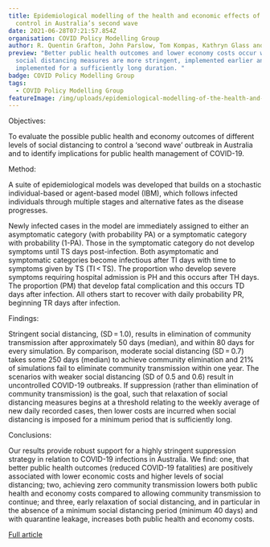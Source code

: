 ```yaml
---
title: Epidemiological modelling of the health and economic effects of COVID-19
  control in Australia’s second wave
date: 2021-06-28T07:21:57.854Z
organisation: COVID Policy Modelling Group
author: R. Quentin Grafton, John Parslow, Tom Kompas, Kathryn Glass and Emily Banks
preview: "Better public health outcomes and lower economy costs occur when
  social distancing measures are more stringent, implemented earlier and
  implemented for a sufficiently long duration. "
badge: COVID Policy Modelling Group
tags:
  - COVID Policy Modelling Group
featureImage: /img/uploads/epidemiological-modelling-of-the-health-and-economic-effects-of-covid-19-control-in-australias-second-wave.jpeg
---
```

Objectives:

To evaluate the possible public health and economy outcomes of different levels of social distancing to control a ‘second wave’ outbreak in Australia and to identify implications for public health management of COVID-19.

Method:

A suite of epidemiological models was developed that builds on a stochastic individual-based or agent-based model (IBM), which follows infected individuals through multiple stages and alternative fates as the disease progresses. 

Newly infected cases in the model are immediately assigned to either an asymptomatic category (with probability PA) or a symptomatic category with probability (1-PA). Those in the symptomatic category do not develop symptoms until TS days post-infection. Both asymptomatic and symptomatic categories become infectious after TI days with time to symptoms given by TS (TI < TS). The proportion who develop severe symptoms requiring hospital admission is PH and this occurs after TH days. The proportion (PM) that develop fatal complication and this occurs TD days after infection. All others start to recover with daily probability PR, beginning TR days after infection. 

Findings:

Stringent social distancing, (SD = 1.0), results in elimination of community transmission after approximately 50 days (median), and within 80 days for every simulation. By comparison, moderate social distancing (SD = 0.7) takes some 250 days (median) to achieve community elimination and 21% of simulations fail to eliminate community transmission within one year. The scenarios with weaker social distancing (SD of 0.5 and 0.6) result in uncontrolled COVID-19 outbreaks. If suppression (rather than elimination of community transmission) is the goal, such that relaxation of social distancing measures begins at a threshold relating to the weekly average of new daily recorded cases, then lower costs are incurred when social distancing is imposed for a minimum period that is sufficiently long.

Conclusions:

Our results provide robust support for a highly stringent suppression strategy in relation to COVID-19 infections in Australia. We find: one, that better public health outcomes (reduced COVID-19 fatalities) are positively associated with lower economic costs and higher levels of social distancing; two, achieving zero community transmission lowers both public health and economy costs compared to allowing community transmission to continue; and three, early relaxation of social distancing, and in particular in the absence of a minimum social distancing period (minimum 40 days) and with quarantine leakage, increases both public health and economy costs.


[Full article](https://link.springer.com/article/10.1007/s10389-021-01611-0)